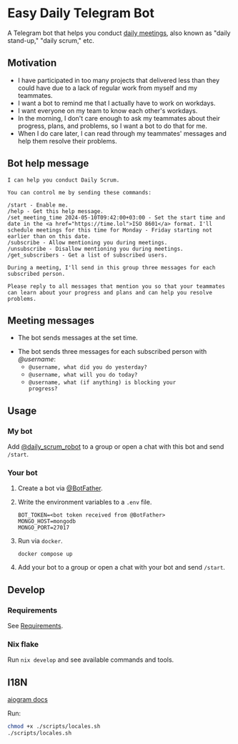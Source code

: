 # Easy Daily Telegram Bot

A Telegram bot that helps you conduct [daily meetings](https://www.agilealliance.org/glossary/daily-meeting/), also known as "daily stand-up," "daily scrum," etc.

## Motivation

- I have participated in too many projects that delivered less than they could have due to a lack of regular work from myself and my teammates.
- I want a bot to remind me that I actually have to work on workdays.
- I want everyone on my team to know each other's workdays.
- In the morning, I don't care enough to ask my teammates about their progress, plans, and problems, so I want a bot to do that for me.
- When I do care later, I can read through my teammates' messages and help them resolve their problems.

## Bot help message

<!-- `$ poetry run bot print-bot-message` as console -->

```console
I can help you conduct Daily Scrum.

You can control me by sending these commands:

/start - Enable me.
/help - Get this help message.
/set_meeting_time 2024-05-10T09:42:00+03:00 - Set the start time and date in the <a href="https://time.lol">ISO 8601</a> format. I'll schedule meetings for this time for Monday - Friday starting not earlier than on this date.
/subscribe - Allow mentioning you during meetings.
/unsubscribe - Disallow mentioning you during meetings.
/get_subscribers - Get a list of subscribed users.

During a meeting, I'll send in this group three messages for each subscribed person.

Please reply to all messages that mention you so that your teammates can learn about your progress and plans and can help you resolve problems.
```

## Meeting messages

- The bot sends messages at the set time.

<!-- `> echo '- The bot sends three messages for each subscribed person with *@username*:'; poetry run bot print-meeting-messages | xargs -I {} printf "  - <code>%s</code>\n" {}` -->

<!-- BEGIN mdsh -->
- The bot sends three messages for each subscribed person with *@username*:
  - <code>@username, what did you do yesterday?</code>
  - <code>@username, what will you do today?</code>
  - <code>@username, what (if anything) is blocking your progress?</code>
<!-- END mdsh -->

## Usage

### My bot

Add [@daily_scrum_robot](http://t.me/daily_scrum_robot) to a group or open a chat with this bot and send `/start`.

### Your bot

1. Create a bot via [@BotFather](https://t.me/botfather).

1. Write the environment variables to a `.env` file.

    ```console
    BOT_TOKEN=<bot token received from @BotFather>
    MONGO_HOST=mongodb
    MONGO_PORT=27017
    ```

1. Run via `docker`.

    ```console
    docker compose up
    ```

1. Add your bot to a group or open a chat with your bot and send `/start`.

## Develop

### Requirements

See [Requirements](./docs/requirements.md).

### Nix flake

Run `nix develop` and see available commands and tools.

## I18N

[aiogram docs](https://docs.aiogram.dev/en/latest/utils/i18n.html)

Run:

```sh
chmod +x ./scripts/locales.sh
./scripts/locales.sh
```
